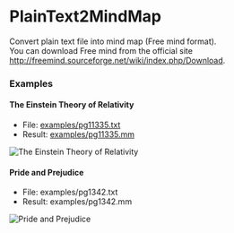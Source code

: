 # PlainText2MindMap
Convert plain text file into mind map (Free mind format).   
You can download Free mind from the official site http://freemind.sourceforge.net/wiki/index.php/Download. 

### Examples
#### The Einstein Theory of Relativity
* File: [examples/pg11335.txt](/PlainText2MindMap/examples/pg11335.txt)
* Result: [examples/pg11335.mm](/PlainText2MindMap/examples/pg11335.mm)

![The Einstein Theory of Relativity](/PlainText2MindMap/examples/pg11335.png)

#### Pride and Prejudice
* File: examples/pg1342.txt
* Result: examples/pg1342.mm

![Pride and Prejudice](/PlainText2MindMap/examples/pg1342.png)

